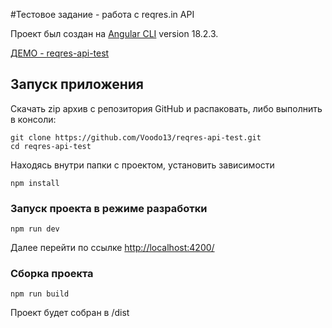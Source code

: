 #Тестовое задание - работа с reqres.in API

Проект был создан на [Angular CLI](https://github.com/angular/angular-cli) version 18.2.3.

[ДЕМО - reqres-api-test](https://voodo13.github.io/reqres-api-test/)

## Запуск приложения

Скачать zip архив с репозитория GitHub и распаковать, либо выполнить в консоли:

```
git clone https://github.com/Voodo13/reqres-api-test.git
cd reqres-api-test
```

Находясь внутри папки с проектом, установить зависимости

```
npm install
```

### Запуск проекта в режиме разработки

```
npm run dev
```

Далее перейти по ссылке [http://localhost:4200/](http://localhost:4200/)

### Сборка проекта

```
npm run build
```

Проект будет собран в /dist
